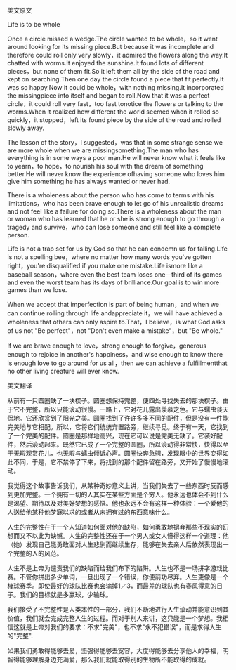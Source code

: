 美文原文

Life is to be whole

Once a circle missed a wedge.The circle wanted to be whole，so it went around looking for its missing piece.But because it was incomplete and therefore could roll only very slowly，it admired the flowers along the way.It chatted with worms.It enjoyed the sunshine.It found lots of different pieces，but none of them fit.So it left them all by the side of the road and kept on searching.Then one day the circle found a piece that fit perfectly.It was so happy.Now it could be whole，with nothing missing.It incorporated the missingpiece into itself and began to roll.Now that it was a perfect circle，it could roll very fast，too fast tonotice the flowers or talking to the worms.When it realized how different the world seemed when it rolled so quickly，it stopped，left its found piece by the side of the road and rolled slowly away.

The lesson of the story，I suggested，was that in some strange sense we are more whole when we are missingsomething.The man who has everything is in some ways a poor man.He will never know what it feels like to yearn，to hope，to nourish his soul with the dream of something better.He will never know the experience ofhaving someone who loves him give him something he has always wanted or never had.

There is a wholeness about the person who has come to terms with his limitations，who has been brave enough to let go of his unrealistic dreams and not feel like a failure for doing so.There is a wholeness about the man or woman who has learned that he or she is strong enough to go through a tragedy and survive，who can lose someone and still feel like a complete person.

Life is not a trap set for us by God so that he can condemn us for failing.Life is not a spelling bee，where no matter how many words you've gotten right，you're disqualified if you make one mistake.Life ismore like a baseball season，where even the best team loses one－third of its games and even the worst team has its days of brilliance.Our goal is to win more games than we lose.

When we accept that imperfection is part of being human，and when we can continue rolling through life andappreciate it，we will have achieved a wholeness that others can only aspire to.That，I believe，is what God asks of us not "Be perfect"，not "Don't even make a mistake"，but "Be whole."

If we are brave enough to love，strong enough to forgive，generous enough to rejoice in another's happiness，and wise enough to know there is enough love to go around for us all，then we can achieve a fulfillmentthat no other living creature will ever know. 



美文翻译

从前有一只圆圈缺了一块楔子。圆圈想保持完整，便四处寻找失去的那块楔子。由于它不完整，所以只能滚动很慢。一路上，它对花儿露出羡慕之色。它与蠕虫谈天侃地。它还欣赏到了阳光之美。圆圈找到了许许多多不同的配件，但是没有一件能完美地与它相配。所以，它将它们统统弃置路旁，继续寻觅。终于有一天，它找到了一个完美的配件。圆圈是那样地高兴，现在它可以说是完美无缺了。它装好配件，然后滚动起来。既然它已成了一个完整的圆圈，所以滚动得非常快，快得以至于无暇观赏花儿，也无暇与蠕虫倾诉心声。圆圈快奔急骋，发现眼中的世界变得如此不同，于是，它不禁停了下来，将找到的那个配件留在路旁，又开始了慢慢地滚动。

我觉得这个故事告诉我们，从某种奇妙意义上讲，当我们失去了一些东西时反而感到更加完整。一个拥有一切的人其实在某些方面是个穷人。他永远也体会不到什么是渴望、期待以及对美好梦想的感悟。他也永远不会有这样一种体验：一个爱他的人送给他某种他梦寐以求的或者从未拥有过的东西意味什么。

人生的完整性在于一个人知道如何面对他的缺陷，如何勇敢地摒弃那些不现实的幻想而又不以此为缺憾。人生的完整性还在于一个男人或女人懂得这样一个道理：他（她）发现自己能勇敢面对人生悲剧而继续生存，能够在失去亲人后依然表现出一个完整的人的风范。

人生不是上帝为谴责我们的缺陷而给我们布下的陷阱。人生也不是一场拼字游戏比赛。不管你拼出多少单词，一旦出现了一个错误，你便前功尽弃。人生更像是一个棒球赛季。即使最好的球队比赛也会输掉1／3，而最差的球队也有春风得意的日子。我们的目标就是多赢球，少输球。

我们接受了不完整性是人类本性的一部分，我们不断地进行人生滚动并能意识到其价值，我们就会完成完整人生的过程。而对于别人来讲，这只能是一个梦想。我相信这就是上帝对我们的要求：不求"完美"，也不求"永不犯错误"，而是求得人生的"完整".

如果我们勇敢得能够去爱，坚强得能够去宽容，大度得能够去分享他人的幸福，明智得能够理解身边充满爱，那么我们就能取得别的生物所不能取得的成就。 

